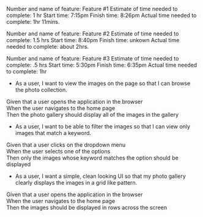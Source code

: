 
Number and name of feature: Feature #1
Estimate of time needed to complete: 1 hr
Start time: 7:15pm
Finish time: 8:26pm
Actual time needed to complete: 1hr 11mins.

Number and name of feature: Feature #2
Estimate of time needed to complete: 1.5 hrs
Start time: 8:40pm
Finish time: unkown
Actual time needed to complete: about 2hrs.

Number and name of feature: Feature #3
Estimate of time needed to complete: .5 hrs
Start time: 5:30pm
Finish time: 6:35pm
Actual time needed to complete: 1hr


- As a user, I want to view the images on the page so that I can browse the photo collection.

Given that a user opens the application in the browser  
When the user navigates to the home page  
Then the photo gallery should display all of the images in the gallery  

- As a user, I want to be able to filter the images so that I can view only images that match a keyword.

Given that a user clicks on the dropdown menu  
When the user selects one of the options  
Then only the images whose keyword matches the option should be displayed  

- As a user, I want a simple, clean looking UI so that my photo gallery clearly displays the images in a grid like pattern.

Given that a user opens the application in the browser  
When the user navigates to the home page  
Then the images should be displayed in rows across the screen  
